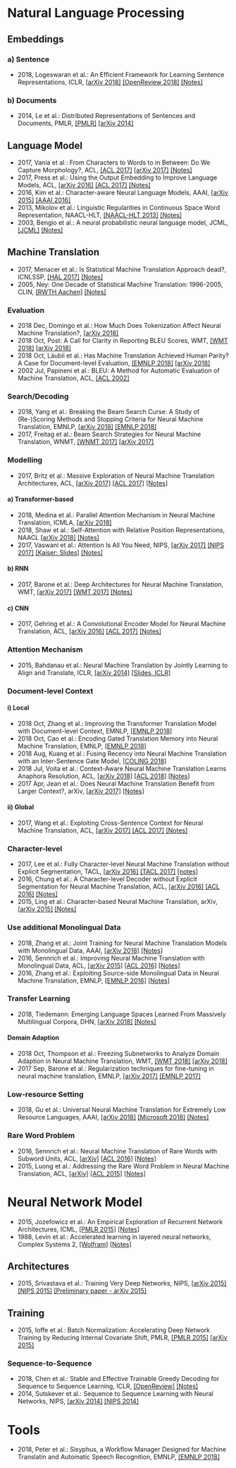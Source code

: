 # Natural Language Processing

## Embeddings

### a) Sentence
* 2018, Logeswaran et al.: An Efficient Framework for Learning Sentence Representations, ICLR, [[arXiv 2018]](https://arxiv.org/abs/1803.02893) [[OpenReview 2018]](https://openreview.net/forum?id=rJvJXZb0W) [[Notes]](https://github.com/ducthanhtran/paper_notes/blob/master/machine_learning/nlp/18_an_efficient_framework_for_learning_sent_repr.md)

### b) Documents
* 2014, Le et al.: Distributed Representations of Sentences and Documents, PMLR, [[PMLR]](http://proceedings.mlr.press/v32/le14.pdf) [[arXiv 2014]](https://arxiv.org/abs/1405.4053)

## Language Model
* 2017, Vania et al.: From Characters to Words to in Between: Do We Capture Morphology?, ACL, [[ACL 2017]](http://www.aclweb.org/anthology/P17-1184) [[arXiv 2017]](https://arxiv.org/abs/1704.08352)  [[Notes]](https://github.com/ducthanhtran/paper_notes/blob/master/machine_learning/nlp/17_from_characters_to_words_to_in_between_do_we_capture_morphology.md)
* 2017, Press et al.: Using the Output Embedding to Improve Language Models, ACL, [[arXiv 2016]](https://arxiv.org/abs/1608.05859) [[ACL 2017]](http://aclweb.org/anthology/E17-2025) [[Notes]](https://github.com/ducthanhtran/paper_notes/blob/master/machine_learning/nlp/17_using_the_output_embedding_to_improve_language_models.md)
* 2016, Kim et al.: Character-aware Neural Language Models, AAAI, [[arXiv 2015]](https://arxiv.org/abs/1508.06615) [[AAAI 2016]](https://www.aaai.org/ocs/index.php/AAAI/AAAI16/paper/viewFile/12489/12017)
* 2013, Mikolov et al.: Linguistic Regularities in Continuous Space Word Representation, NAACL-HLT, [[NAACL-HLT 2013]](https://www.aclweb.org/anthology/N13-1090) [[Notes]](https://github.com/ducthanhtran/paper_notes/blob/master/machine_learning/nlp/13_linguistic_regularities_in_continuous_space_word_representations.md)
* 2003, Bengio et al.: A neural probabilistic neural language model, JCML, [[JCML]](http://www.jmlr.org/papers/volume3/bengio03a/bengio03a.pdf) [[Notes]](https://github.com/ducthanhtran/paper_notes/blob/master/machine_learning/nlp/03_a_neural_probabilistic_language_model.md)


## Machine Translation
* 2017, Menacer et al.: Is Statistical Machine Translation Approach dead?, ICNLSSP, [[HAL 2017]](https://hal.inria.fr/hal-01660016/document) [[Notes]](https://github.com/ducthanhtran/paper_notes/blob/master/machine_learning/nlp/machine_translation/17_is_statistical_machine_translation_approach_dead.md)
* 2005, Ney: One Decade of Statistical Machine Translation: 1996-2005, CLIN, [[RWTH Aachen]](https://www-i6.informatik.rwth-aachen.de/publications/download/508/Ney-MT%20Summit-2005.pdf) [[Notes]](https://github.com/ducthanhtran/paper_notes/blob/master/machine_learning/nlp/machine_translation/05_one_decade_of_smt_1996_2005.md)

### Evaluation
* 2018 Dec, Domingo et al.: How Much Does Tokenization Affect Neural Machine Translation?, [[arXiv 2018]](https://arxiv.org/abs/1812.08621)
* 2018 Oct, Post: A Call for Clarity in Reporting BLEU Scores, WMT, [[WMT 2018]](http://aclweb.org/anthology/W18-6319) [[arXiv 2018]](https://arxiv.org/abs/1804.08771)
* 2018 Oct, Läubli et al.: Has Machine Translation Achieved Human Parity? A Case for Document-level Evaluation, [[EMNLP 2018]](http://aclweb.org/anthology/D18-1512) [[arXiv 2018]](https://arxiv.org/pdf/1808.07048.pdf)
* 2002 Jul, Papineni et al.: BLEU: A Method for Automatic Evaluation of Machine Translation, ACL, [[ACL 2002]](https://www.aclweb.org/anthology/P02-1040.pdf)

### Search/Decoding
* 2018, Yang et al.: Breaking the Beam Search Curse: A Study of (Re-)Scoring Methods and Stopping Criteria for Neural Machine Translation, EMNLP, [[arXiv 2018]](https://arxiv.org/abs/1808.09582) [[EMNLP 2018]](http://aclweb.org/anthology/D18-1342)
* 2017, Freitag et al.: Beam Search Strategies for Neural Machine Translation, WNMT, [[WNMT 2017]](http://www.aclweb.org/anthology/W17-3207) [[arXiv 2017]](https://arxiv.org/abs/1702.01806)

### Modelling
* 2017, Britz et al.: Massive Exploration of Neural Machine Translation Architectures, ACL, [[arXiv 2017]](https://arxiv.org/abs/1703.03906) [[ACL 2017]](http://aclweb.org/anthology/D17-1151) [[Notes]](https://github.com/ducthanhtran/paper_notes/blob/master/machine_learning/nlp/machine_translation/17_massive_exploration_of_nmt_architectures.md)

#### a) Transformer-based
* 2018, Medina et al.: Parallel Attention Mechanism in Neural Machine Translation, ICMLA, [[arXiv 2018]](https://arxiv.org/abs/1810.12427)
* 2018, Shaw et al.: Self-Attention with Relative Position Representations, NAACL [[arXiv 2018]](https://arxiv.org/abs/1803.02155) [[Notes]](https://github.com/ducthanhtran/paper_notes/blob/master/machine_learning/nlp/machine_translation/18_self_attention_with_relative_position_representations.md)
* 2017, Vaswani et al.: Attention Is All You Need, NIPS, [[arXiv 2017]](https://arxiv.org/abs/1706.03762) [[NIPS 2017]](https://papers.nips.cc/paper/7181-attention-is-all-you-need.pdf) [[Kaiser: Slides]](https://nlp.stanford.edu/seminar/details/lkaiser.pdf) [[Notes]](https://github.com/ducthanhtran/paper_notes/blob/master/machine_learning/nlp/machine_translation/17_attention_is_all_you_need.md)

#### b) RNN
* 2017, Barone et al.: Deep Architectures for Neural Machine Translation, WMT, [[arXiv 2017]](https://arxiv.org/abs/1707.07631) [[WMT 2017]](http://www.aclweb.org/anthology/W17-4710) [[Notes]](https://github.com/ducthanhtran/paper_notes/blob/master/machine_learning/nlp/machine_translation/17_deep_architectures_for_nmt.md)

#### c) CNN
* 2017, Gehring et al.: A Convolutional Encoder Model for Neural Machine Translation, ACL, [[arXiv 2016]](https://arxiv.org/abs/1611.02344) [[ACL 2017]](http://www.aclweb.org/anthology/P17-1012) [[Notes]](https://github.com/ducthanhtran/paper_notes/blob/master/machine_learning/nlp/machine_translation/17_a_convolutional_encoder_mode_for_nmt.md)

### Attention Mechanism
* 2015, Bahdanau et al.: Neural Machine Translation by Jointly Learning to Align and Translate, ICLR, [[arXiv 2014]](https://arxiv.org/pdf/1409.0473.pdf) [[Slides, ICLR]](https://iclr.cc/archive/www/lib/exe/fetch.php%3Fmedia=iclr2015:bahdanau-iclr2015.pdf)

### Document-level Context
#### i) Local
* 2018 Oct, Zhang et al.: Improving the Transformer Translation Model with Document-level Context, EMNLP, [[EMNLP 2018]](http://aclweb.org/anthology/D18-1049)
* 2018 Oct, Cao et al.: Encoding Gated Translation Memory into Neural Machine Translation, EMNLP, [[EMNLP 2018]](http://aclweb.org/anthology/D18-1340)
* 2018 Aug, Kuang et al.: Fusing Recency into Neural Machine Translation with an Inter-Sentence Gate Model, [[COLING 2018]](http://aclweb.org/anthology/C18-1051)
* 2018 Jul, Voita et al.: Context-Aware Neural Machine Translation Learns Anaphora Resolution, ACL, [[arXiv 2018]](https://arxiv.org/abs/1805.10163) [[ACL 2018]](http://aclweb.org/anthology/P18-1117) [[Notes]](https://github.com/ducthanhtran/paper_notes/blob/master/machine_learning/nlp/machine_translation/18_context_aware_nmt_learns_anaphora_resolution)
* 2017 Apr, Jean et al.: Does Neural Machine Translation Benefit from Larger Context?, arXiv, [[arXiv 2017]](https://arxiv.org/pdf/1704.05135) [[Notes]](https://github.com/ducthanhtran/paper_notes/blob/master/machine_learning/nlp/machine_translation/17_does_nmt_benefit_from_larger_context.md)

#### ii) Global
* 2017, Wang et al.: Exploiting Cross-Sentence Context for Neural Machine Translation, ACL, [[arXiv 2017]](https://arxiv.org/abs/1704.04347.pdf) [[ACL 2017]](http://aclweb.org/anthology/D17-1301) [[Notes]](https://github.com/ducthanhtran/paper_notes/blob/master/machine_learning/nlp/machine_translation/17_exploiting_cross_sentence_context_for_nmt.md)

### Character-level
* 2017, Lee et al.: Fully Character-level Neural Machine Translation without Explicit Segmentation, TACL, [[arXiv 2016]](https://arxiv.org/abs/1610.03017) [[TACL 2017]](https://transacl.org/ojs/index.php/tacl/article/viewFile/1051/253) [[notes]](https://github.com/ducthanhtran/paper_notes/blob/master/machine_learning/nlp/machine_translation/16_fully_character_level_nmt_without_explicit_segmentation.md)
* 2016, Chung et al.: A Character-level Decoder without Explicit Segmentation for Neural Machine Translation, ACL, [[arXiv 2016]](https://arxiv.org/abs/1603.06147) [[ACL 2016]](http://www.aclweb.org/anthology/P16-1160) [[Notes]](https://github.com/ducthanhtran/paper_notes/blob/master/machine_learning/nlp/machine_translation/16_a_character_level_decoder_without_explicit_segmentation_for_nmt.md)
* 2015, Ling et al.: Character-based Neural Machine Translation, arXiv, [[arXiv 2015]](https://arxiv.org/abs/1511.04586.pdf) [[Notes]](https://github.com/ducthanhtran/paper_notes/blob/master/machine_learning/nlp/machine_translation/15_character_based_nmt.md)

### Use additional Monolingual Data
* 2018, Zhang et al.: Joint Training for Neural Machine Translation Models with Monolingual Data, AAAI, [[arXiv 2018]](https://arxiv.org/abs/1803.00353) [[Notes]](https://github.com/ducthanhtran/paper_notes/blob/master/machine_learning/nlp/machine_translation/18_joint_training_for_nmt_models_with_monolingual_data.md)
* 2016, Sennrich et al.: Improving Neural Machine Translation with Monolingual Data, ACL, [[arXiv 2015]](https://arxiv.org/abs/1511.06709.pdf) [[ACL 2016]](http://www.aclweb.org/anthology/P16-1009) [[Notes]](https://github.com/ducthanhtran/paper_notes/blob/master/machine_learning/nlp/machine_translation/15_improving_nmt_with_monolingual_data.md)
* 2016, Zhang et al.: Exploiting Source-side Monolingual Data in Neural Machine Translation, EMNLP, [[EMNLP 2016]](http://www.aclweb.org/anthology/D16-1160) [[Notes]](https://github.com/ducthanhtran/paper_notes/blob/master/machine_learning/nlp/machine_translation/16_exploiting_source_side_monolingual_data_in_nmt.md)

### Transfer Learning
* 2018, Tiedemann: Emerging Language Spaces Learned From Massively Multilingual Corpora, DHN, [[arXiv 2018]](https://arxiv.org/abs/1802.00273) [[Notes]](https://github.com/ducthanhtran/paper_notes/blob/master/machine_learning/nlp/machine_translation/18_emerging_language_spaces_learned_from_massively_multilingual_corpora.md)

#### Domain Adaption
* 2018 Oct, Thompson et al.: Freezing Subnetworks to Analyze Domain Adaption in Neural Machine Translation, WMT, [[WMT 2018]](http://aclweb.org/anthology/W18-6313.pdf) [[arXiv 2018]](https://arxiv.org/abs/1809.05218)
* 2017 Sep, Barone et al.: Regularization techniques for fine-tuning in neural machine translation, EMNLP, [[arXiv 2017]](https://arxiv.org/abs/1707.09920) [[EMNLP 2017]](https://www.aclweb.org/anthology/D17-1156)

### Low-resource Setting
* 2018, Gu et al.: Universal Neural Machine Translation for Extremely Low Resource Languages, AAAI, [[arXiv 2018]](https://arxiv.org/abs/1802.05368) [[Microsoft 2018]](https://www.microsoft.com/en-us/research/publication/universal-neural-machine-translation-extremely-low-resource-languages/) [[Notes]](https://github.com/ducthanhtran/paper_notes/blob/master/machine_learning/nlp/machine_translation/18_universal_nmt_for_extremely_low_resource_lang.md)

### Rare Word Problem
* 2016, Sennrich et al.: Neural Machine Translation of Rare Words with Subword Units, ACL, [[arXiv]](https://arxiv.org/abs/1508.07909) [[ACL 2016]](http://www.aclweb.org/anthology/P16-1162) [[Notes]](https://github.com/ducthanhtran/paper_notes/blob/master/machine_learning/nlp/machine_translation/16_nmt_of_rare_words_with_subword_units.md)
* 2015, Luong et al.: Addressing the Rare Word Problem in Neural Machine Translation, ACL, [[arXiv]](https://arxiv.org/abs/1410.8206) [[ACL 2015]](http://www.aclweb.org/anthology/P15-1002) [[Notes]](https://github.com/ducthanhtran/paper_notes/blob/master/machine_learning/nlp/machine_translation/15_addressing_the_rare_word_problem_in_neural_machine_translation.md)

# Neural Network Model
* 2015, Jozefowicz et al.: An Empirical Exploration of Recurrent Network Architectures, ICML, [[PMLR 2015]](http://proceedings.mlr.press/v37/jozefowicz15.pdf) [[Notes]](https://github.com/ducthanhtran/paper_notes/blob/master/machine_learning/neural_networks/15_an_empirical_exploration_of_recurrent_network_architectures.md)
* 1988, Levin et al.: Accelerated learning in layered neural networks, Complex Systems 2, [[Wolfram]](http://wpmedia.wolfram.com/uploads/sites/13/2018/02/02-6-1.pdf) [[Notes]](https://github.com/ducthanhtran/paper_notes/blob/master/machine_learning/neural_networks/88_accelerated_learning_in_layered_neural_networks.md)


## Architectures
* 2015, Srivastava et al.: Training Very Deep Networks, NIPS, [[arXiv 2015]](https://arxiv.org/abs/1507.06228) [[NIPS 2015]](https://papers.nips.cc/paper/5850-training-very-deep-networks.pdf) [[Preliminary paper - arXiv 2015]](https://arxiv.org/abs/1505.00387)

## Training
* 2015, Ioffe et al.: Batch Normalization: Accelerating Deep Network Training by Reducing Internal Covariate Shift, PMLR, [[PMLR 2015]](http://proceedings.mlr.press/v37/ioffe15.pdf) [[arXiv 2015]](https://arxiv.org/abs/1502.03167)

### Sequence-to-Sequence
* 2018, Chen et al.: Stable and Effective Trainable Greedy Decoding for Sequence to Sequence Learning, ICLR, [[OpenReview]](https://openreview.net/forum?id=rJZlKFkvM) [[Notes]](https://github.com/ducthanhtran/paper_notes/blob/master/machine_learning/nlp/machine_translation/18_stable_and_effective_trainable_greedy_decoding_for_seq_to_seq_learning.md)
* 2014, Sutskever et al.: Sequence to Sequence Learning with Neural Networks, NIPS, [[arXiv 2014]](https://arxiv.org/abs/1409.3215) [[NIPS 2014]](https://papers.nips.cc/paper/5346-sequence-to-sequence-learning-with-neural-networks.pdf)

# Tools
* 2018, Peter et al.: Sisyphus, a Workflow Manager Designed for Machine Translatin and Automatic Speech Recognition, EMNLP, [[EMNLP 2018]](http://aclweb.org/anthology/D18-2015)
